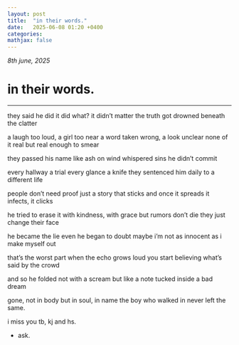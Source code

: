 ```yaml
---
layout: post
title:  "in their words."
date:   2025-06-08 01:20 +0400
categories:
mathjax: false
---
```


_8th june, 2025_

# in their words.
---

they said he did it
did what? it didn’t matter
the truth got drowned
beneath the clatter

a laugh too loud, a girl too near
a word taken wrong, a look unclear
none of it real
but real enough to smear

they passed his name
like ash on wind
whispered sins
he didn’t commit

every hallway a trial
every glance a knife
they sentenced him daily
to a different life

people don’t need proof
just a story that sticks
and once it spreads
it infects, it clicks

he tried to erase it
with kindness, with grace
but rumors don’t die
they just change their face

he became the lie
even he began to doubt
maybe i’m not as innocent
as i make myself out

that’s the worst part
when the echo grows loud
you start believing
what’s said by the crowd

and so he folded
not with a scream
but like a note
tucked inside a bad dream

gone, not in body
but in soul, in name
the boy who walked in
never left the same.

i miss you tb, kj and hs.

- ask.
